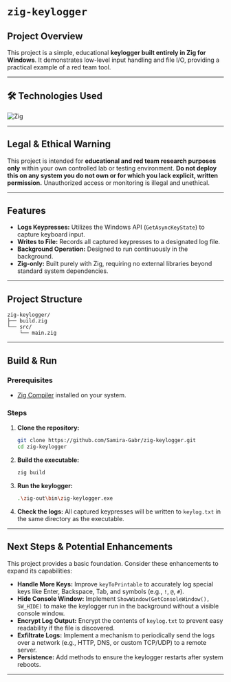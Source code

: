 # `zig-keylogger`

## Project Overview

This project is a simple, educational **keylogger built entirely in Zig for Windows**. It demonstrates low-level input handling and file I/O, providing a practical example of a red team tool.

-----

## 🛠️ Technologies Used

![Zig](https://img.shields.io/badge/Zig-F7A41D?style=for-the-badge&logo=zig&logoColor=black)

---
 
## Legal & Ethical Warning

This project is intended for **educational and red team research purposes only** within your own controlled lab or testing environment. **Do not deploy this on any system you do not own or for which you lack explicit, written permission.** Unauthorized access or monitoring is illegal and unethical.

-----

## Features

  * **Logs Keypresses:** Utilizes the Windows API (`GetAsyncKeyState`) to capture keyboard input.
  * **Writes to File:** Records all captured keypresses to a designated log file.
  * **Background Operation:** Designed to run continuously in the background.
  * **Zig-only:** Built purely with Zig, requiring no external libraries beyond standard system dependencies.

-----

## Project Structure

```
zig-keylogger/
├── build.zig
└── src/
    └── main.zig
```

-----

## Build & Run

### Prerequisites

  * [Zig Compiler](https://ziglang.org/download/) installed on your system.

### Steps

1.  **Clone the repository:**

    ```bash
    git clone https://github.com/Samira-Gabr/zig-keylogger.git
    cd zig-keylogger
    ```

2.  **Build the executable:**

    ```bash
    zig build
    ```

3.  **Run the keylogger:**

    ```bash
    .\zig-out\bin\zig-keylogger.exe
    ```

4.  **Check the logs:**
    All captured keypresses will be written to `keylog.txt` in the same directory as the executable.

-----

## Next Steps & Potential Enhancements

This project provides a basic foundation. Consider these enhancements to expand its capabilities:

  * **Handle More Keys:** Improve `keyToPrintable` to accurately log special keys like Enter, Backspace, Tab, and symbols (e.g., `!`, `@`, `#`).
  * **Hide Console Window:** Implement `ShowWindow(GetConsoleWindow(), SW_HIDE)` to make the keylogger run in the background without a visible console window.
  * **Encrypt Log Output:** Encrypt the contents of `keylog.txt` to prevent easy readability if the file is discovered.
  * **Exfiltrate Logs:** Implement a mechanism to periodically send the logs over a network (e.g., HTTP, DNS, or custom TCP/UDP) to a remote server.
  * **Persistence:** Add methods to ensure the keylogger restarts after system reboots.

-----
